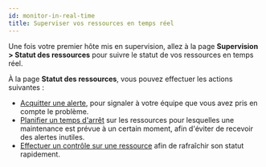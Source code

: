 ```yaml
---
id: monitor-in-real-time
title: Superviser vos ressources en temps réel
---
```


Une fois votre premier hôte mis en supervision, allez à la page **Supervision > Statut des ressources** pour suivre le statut de vos ressources en temps réel.

À la page **Statut des ressources**, vous pouvez effectuer les actions suivantes :

* [Acquitter une alerte](../alerts-notifications/acknowledge.md), pour signaler à votre équipe que vous avez pris en compte le problème.
* [Planifier un temps d'arrêt](../alerts-notifications/downtimes.md) sur les ressources pour lesquelles une maintenance est prévue à un certain moment, afin d'éviter de recevoir des alertes inutiles.
* [Effectuer un contrôle sur une ressource](../alerts-notifications/resources-status.md#relancer-un-contrôle) afin de rafraîchir son statut rapidement.
